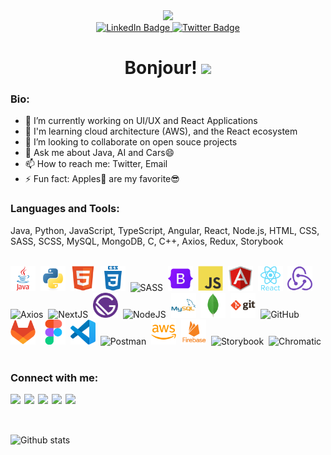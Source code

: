 <div id="header" align="center">
  <img src="https://media.giphy.com/media/M9gbBd9nbDrOTu1Mqx/giphy.gif" width="100"/>
  <div id="badges">
  <a href="https://www.linkedin.com/in/briangor">
    <img src="https://img.shields.io/badge/LinkedIn-blue?style=for-the-badge&logo=linkedin&logoColor=white" alt="LinkedIn Badge"/>
  </a>
  <a href="https://www.twitter.com/brianxgor">
    <img src="https://img.shields.io/badge/Twitter-blue?style=for-the-badge&logo=twitter&logoColor=white" alt="Twitter Badge"/>
  </a>
</div>
<h1>
  Bonjour!
  <img src="https://media.giphy.com/media/hvRJCLFzcasrR4ia7z/giphy.gif" width="30px"/>
</h1>
</div>


<!-- ### Bonjour! 👋 -->
### Bio:

- 🔭 I’m currently working on UI/UX and React Applications 
- 🌱 I'm learning cloud architecture (AWS), and the React ecosystem  
- 👯 I’m looking to collaborate on open souce projects
- 💬 Ask me about Java, AI and Cars😄
- 📫 How to reach me: Twitter, Email
- ⚡ Fun fact: Apples🍎 are my favorite😎

### Languages and Tools:
Java, Python, JavaScript, TypeScript, Angular, React, Node.js, HTML, CSS, SASS, SCSS, MySQL, MongoDB, C, C++, Axios, Redux, Storybook
<br/>
<br/>
<div>
  <img src="https://github.com/devicons/devicon/blob/master/icons/java/java-original-wordmark.svg" title="Java" alt="Java" width="40" height="40"/>&nbsp;
  <img src="https://github.com/devicons/devicon/blob/master/icons/python/python-original.svg" title="Python" alt="Python" width="40" height="40" />&nbsp;
  <img src="https://github.com/devicons/devicon/blob/master/icons/html5/html5-original.svg" title="HTML" alt="HTML" width="40" height="40"/>&nbsp;
  <img src="https://github.com/devicons/devicon/blob/master/icons/css3/css3-plain-wordmark.svg"  title="CSS3" alt="CSS" width="40" height="40"/>&nbsp;
  <img src="https://github.com/rdimascio/icons/blob/master/icons/sass.svg" title="SASS" alt="SASS" width="40" height="40" />&nbsp;
  <img src="https://github.com/devicons/devicon/blob/master/icons/bootstrap/bootstrap-original.svg" title="Bootstrap" alt="Bootstrap" width="40" height="40" />&nbsp;
  <img src="https://github.com/devicons/devicon/blob/master/icons/javascript/javascript-original.svg" title="Javascript" alt="Javascript" width="40" height="40" />&nbsp;
  <img src="https://github.com/devicons/devicon/blob/master/icons/angularjs/angularjs-original.svg" title="Angular" alt="Angular" width="40" height="40" />&nbsp;
  <img src="https://github.com/devicons/devicon/blob/master/icons/react/react-original-wordmark.svg" title="React" alt="React" width="40" height="40" />&nbsp;
  <img src="https://github.com/devicons/devicon/blob/master/icons/redux/redux-original.svg" title="Redux" alt="Redux" width="40" height="40" />&nbsp;
  <img src="https://axios-http.com/assets/logo.svg" title="Axios" alt="Axios" width="40" height="40" />&nbsp;
  <img src="https://assets.vercel.com/image/upload/q_auto/front/assets/design/nextjs-white-logo.svg" title="NextJS" alt="NextJS" width="40" height="40" />&nbsp;
  <img src="https://github.com/devicons/devicon/blob/master/icons/gatsby/gatsby-original.svg" title="Gatsby" alt="Gatsby" width="40" height="40" />&nbsp;
  <img src="https://nodejs.org/static/images/logos/nodejs-new-pantone-white.svg" title="NodeJS" alt="NodeJS" width="40" height="40" />&nbsp;
  <img src="https://github.com/devicons/devicon/blob/master/icons/mysql/mysql-original-wordmark.svg" title="MySQL" alt="MySQL" width="40" height="40" />&nbsp;
  <img src="https://github.com/devicons/devicon/blob/master/icons/mongodb/mongodb-original.svg" title="MongoDB" alt="MongoDB" width="40" height="40" />&nbsp;
  <img src="https://github.com/devicons/devicon/blob/master/icons/git/git-original-wordmark.svg" title="Git" alt="Git" width="40" height="40" />&nbsp;
  <img src="https://github.githubassets.com/images/modules/logos_page/Octocat.png" title="GitHub" alt="GitHub" width="40" height="40" />&nbsp;
  <img src="https://github.com/devicons/devicon/blob/master/icons/gitlab/gitlab-original.svg" title="GitLab" alt="GitLab" width="40" height="40" />&nbsp;
  <img src="https://github.com/devicons/devicon/blob/master/icons/figma/figma-original.svg" title="Figma" alt="Figma" width="40" height="40" />&nbsp;
  <img src="https://github.com/devicons/devicon/blob/master/icons/vscode/vscode-original.svg" title="VSCode" alt="VSCode" width="40" height="40" />&nbsp;
  <img src="https://voyager.postman.com/logo/postman-logo-icon-orange.svg" title="Postman" alt="Postman" width="40" height="40" />&nbsp;
<!--   https://www.postman.com/_mk-www-v6.105.0/assets/logos/postman-logo-stacked.svg -->
  <img src="https://github.com/devicons/devicon/blob/master/icons/amazonwebservices/amazonwebservices-plain-wordmark.svg" title="AWS" alt="AWS" width="40" height="40" />&nbsp;
  <img src="https://github.com/devicons/devicon/blob/master/icons/firebase/firebase-plain-wordmark.svg" title="Firebase" alt="Firebase" width="40" height="40" />&nbsp;
    <img src="https://avatars.githubusercontent.com/u/22632046?s=200&v=4" title="Storybook" alt="Storybook" width="40" height="40" />&nbsp;
    <img src="https://seeklogo.com/images/C/chromatic-logo-4A0803FA76-seeklogo.com.png" title="Chromatic" alt="Chromatic" width="40" height="40" />&nbsp;
<!--   <img src="" title="" alt="" width="40" height="40" />&nbsp; -->
  

</div>
<br />

### Connect with me:

 [<img align="left" width="22px" src="https://www.iconsdb.com/icons/preview/white/globe-xl.png" />][website]
 [<img align="left" width="22px" src="https://res.cloudinary.com/practicaldev/image/fetch/s--R9qwOwpC--/c_limit%2Cf_auto%2Cfl_progressive%2Cq_auto%2Cw_880/https://thepracticaldev.s3.amazonaws.com/i/78hs31fax49uwy6kbxyw.png" />][dev.to]
 [<img align="left" width="22px" src="https://www.iconsdb.com/icons/preview/white/linkedin-3-xl.png" />][linkedin]
 [<img align="left" width="22px" src="https://www.iconsdb.com/icons/preview/white/twitter-xl.png" />][twitter]
 [<img align="left" width="22px" src="https://www.iconsdb.com/icons/preview/white/instagram-xl.png" />][instagram]
 
[website]: https://briangor.github.io/
[twitter]: https://twitter.com/brianxgor
[instagram]: https://www.instagram.com/brian.gor
[linkedin]: https://www.linkedin.com/in/brian-gor
[dev.to]: https://www.dev.to/briangor
<br/>
<br/>
<br/>

![Github stats](https://github-readme-stats.vercel.app/api?username=briangor)
<!-- [![Top Langs](https://github-readme-stats.vercel.app/api/top-langs/?username=briangor)](https://github.com/anuraghazra/github-readme-stats)
[![GitHub Streak](https://github-readme-streak-stats.herokuapp.com?user=briangor&date_format=M%20j%5B%2C%20Y%5D)](https://git.io/streak-stats) -->
